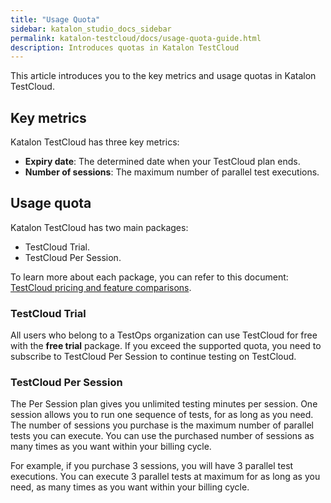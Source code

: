 ```yaml
---
title: "Usage Quota"
sidebar: katalon_studio_docs_sidebar
permalink: katalon-testcloud/docs/usage-quota-guide.html
description: Introduces quotas in Katalon TestCloud
---
```


This article introduces you to the key metrics and usage quotas in Katalon TestCloud.

## Key metrics

Katalon TestCloud has three key metrics:

* **Expiry date**: The determined date when your TestCloud plan ends.
* **Number of sessions**: The maximum number of parallel test executions.

## Usage quota

Katalon TestCloud has two main packages:

* TestCloud Trial.
* TestCloud Per Session.

To learn more about each package, you can refer to this document: [TestCloud pricing and feature comparisons](https://docs.katalon.com/katalon-testcloud/docs/tc-subscription-plans.html).
### TestCloud Trial

All users who belong to a TestOps organization can use TestCloud for free with the **free trial** package. If you exceed the supported quota, you need to subscribe to TestCloud Per Session to continue testing on TestCloud. 

### TestCloud Per Session

The Per Session plan gives you unlimited testing minutes per session. One session allows you to run one sequence of tests, for as long as you need. The number of sessions you purchase is the maximum number of parallel tests you can execute. You can use the purchased number of sessions as many times as you want within your billing cycle. 

For example, if you purchase 3 sessions, you will have 3 parallel test executions. You can execute 3 parallel tests at maximum for as long as you need, as many times as you want within your billing cycle.







